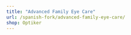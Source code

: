```yaml
---
title: "Advanced Family Eye Care"
url: /spanish-fork/advanced-family-eye-care/
shop: Optiker
---
```

